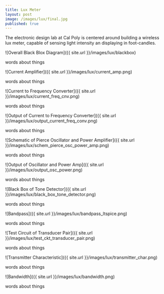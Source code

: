 ```yaml
---
title: Lux Meter
layout: post
image: /images/lux/final.jpg
published: true
---
```


The electronic design lab at Cal Poly is centered around building a wireless lux meter, capable of sensing light intensity an displaying in foot-candles.

<!-- more -->

![Overall Black Blox Diagram]({{ site.url }}/images/lux/blackbox)

words about things

![Current Amplifier]({{ site.url }}/images/lux/current_amp.png)

words about things

![Current to Frequency Converter]({{ site.url }}/images/lux/current_freq_cnv.png)

words about things

![Output of Current to Frequency Converter]({{ site.url }}/images/lux/output_current_freq_conv.png)

words about things

![Schematic of Pierce Oscillator and Power Amplifier]({{ site.url }}/images/lux/schem_pierce_osc_power_amp.png)

words about things

![Output of Oscillator and Power Amp]({{ site.url }}/images/lux/output_osc_power.png)

words about things

![Black Box of Tone Detector]({{ site.url }}/images/lux/black_box_tone_detector.png)

words about things

![Bandpass]({{ site.url }}/images/lux/bandpass_ltspice.png)

words about things

![Test Circuit of Transducer Pair]({{ site.url }}/images/lux/test_ckt_transducer_pair.png)

words about things

![Transmitter Characteristic]({{ site.url }}/images/lux/transmitter_char.png)

words about things

![Bandwidth]({{ site.url }}/images/lux/bandwidth.png)

words about things
